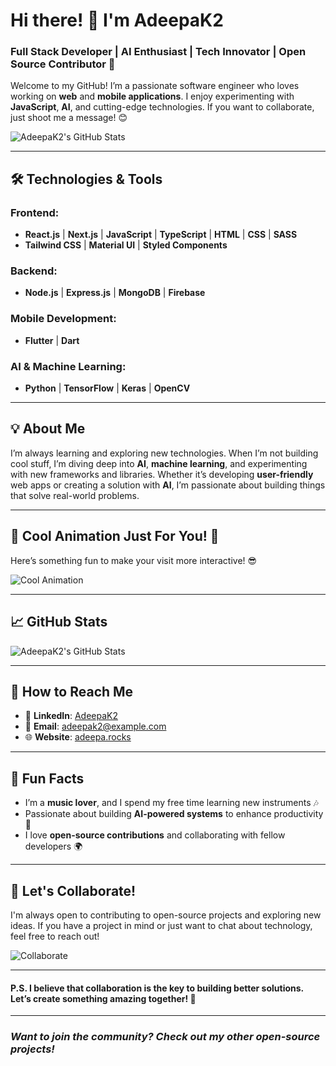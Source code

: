 # Hi there! 👋 I'm **AdeepaK2**

### Full Stack Developer | AI Enthusiast | Tech Innovator | Open Source Contributor 🚀

Welcome to my GitHub! I’m a passionate software engineer who loves working on **web** and **mobile applications**. I enjoy experimenting with **JavaScript**, **AI**, and cutting-edge technologies. If you want to collaborate, just shoot me a message! 😊

![AdeepaK2's GitHub Stats](https://github-readme-stats.vercel.app/api?username=AdeepaK2&count_private=true&show_icons=true&hide=prs&theme=tokyonight)

---

## 🛠️ Technologies & Tools

### Frontend:
- **React.js** | **Next.js** | **JavaScript** | **TypeScript** | **HTML** | **CSS** | **SASS**
- **Tailwind CSS** | **Material UI** | **Styled Components**

### Backend:
- **Node.js** | **Express.js** | **MongoDB** | **Firebase**

### Mobile Development:
- **Flutter** | **Dart**

### AI & Machine Learning:
- **Python** | **TensorFlow** | **Keras** | **OpenCV**

---

## 💡 About Me

I’m always learning and exploring new technologies. When I’m not building cool stuff, I’m diving deep into **AI**, **machine learning**, and experimenting with new frameworks and libraries. Whether it’s developing **user-friendly** web apps or creating a solution with **AI**, I’m passionate about building things that solve real-world problems.

---

## 🎨 Cool Animation Just For You! 🌟

Here’s something fun to make your visit more interactive! 😎

![Cool Animation](https://media.giphy.com/media/3o6ZsU2aNxkMjw6DX2/giphy.gif)

---

## 📈 GitHub Stats

![AdeepaK2's GitHub Stats](https://github-readme-stats.vercel.app/api/top-langs/?username=AdeepaK2&langs_count=10&layout=compact&theme=tokyonight)

---

## 📝 How to Reach Me

- 💬 **LinkedIn**: [AdeepaK2](https://linkedin.com/in/adeepak2)
- 📧 **Email**: [adeepak2@example.com](mailto:adeepak2@example.com)
- 🌐 **Website**: [adeepa.rocks](https://adeepa.rocks)

---

## 🎨 Fun Facts
- I’m a **music lover**, and I spend my free time learning new instruments 🎶
- Passionate about building **AI-powered systems** to enhance productivity 🤖
- I love **open-source contributions** and collaborating with fellow developers 🌍

---

## 🤝 Let's Collaborate!

I'm always open to contributing to open-source projects and exploring new ideas. If you have a project in mind or just want to chat about technology, feel free to reach out!

![Collaborate](https://media.giphy.com/media/3o6ZsU2aNxkMjw6DX2/giphy.gif)

---

#### P.S. I believe that **collaboration** is the key to building better solutions. Let’s create something amazing together! 🚀

---

### *Want to join the community? Check out my other open-source projects!*
